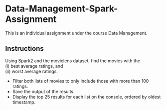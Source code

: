 # Data-Management-Spark-Assignment
This is an individual assignment under the course Data Management.

## Instructions
Using Spark2 and the movielens dataset, find the movies with the\
(i) best average ratings, and\
(ii) worst average ratings.
* Filter both lists of movies to only include those with more than 100 ratings.
* Save the output of the results.
* Display the top 25 results for each list on the console, ordered by oldest timestamp.
